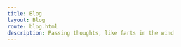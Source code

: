 ```yaml
---
title: Blog
layout: Blog
route: blog.html
description: Passing thoughts, like farts in the wind
---
```


